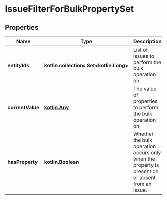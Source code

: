 
# IssueFilterForBulkPropertySet

## Properties
Name | Type | Description | Notes
------------ | ------------- | ------------- | -------------
**entityIds** | **kotlin.collections.Set&lt;kotlin.Long&gt;** | List of issues to perform the bulk operation on. |  [optional]
**currentValue** | [**kotlin.Any**](kotlin.Any.md) | The value of properties to perform the bulk operation on. |  [optional]
**hasProperty** | **kotlin.Boolean** | Whether the bulk operation occurs only when the property is present on or absent from an issue. |  [optional]



